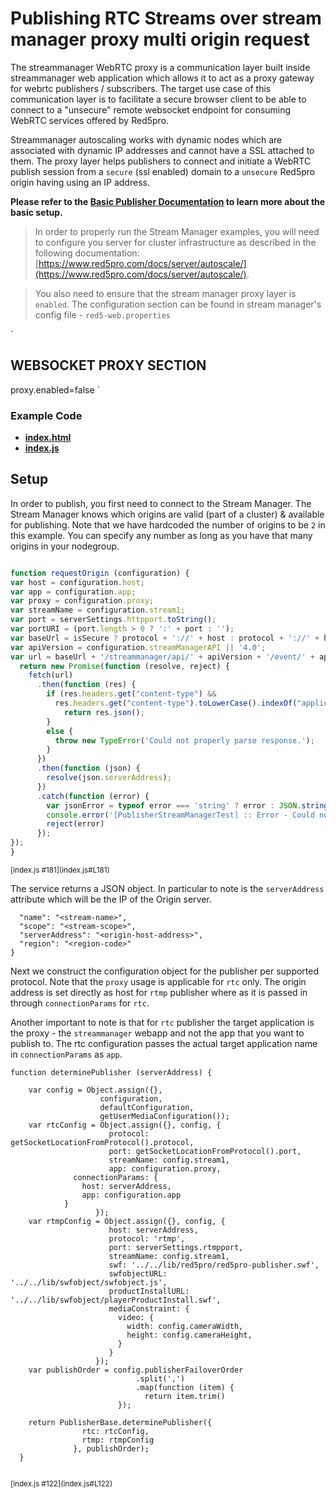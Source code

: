 # Publishing RTC Streams over stream manager proxy multi origin request

The streammanager WebRTC proxy is a communication layer built inside streammanager web application which allows it to act as a proxy gateway for webrtc publishers / subscribers. The target use case of this communication layer is to facilitate a secure browser client to be able to connect to a "unsecure" remote websocket endpoint for consuming WebRTC services offered by Red5pro. 

Streammanager autoscaling works with dynamic nodes which are associated with dynamic IP addresses and cannot have a SSL attached to them. The proxy layer helps publishers to connect and initiate a WebRTC publish session from a `secure` (ssl enabled) domain to a `unsecure` Red5pro origin having using an IP address.


**Please refer to the [Basic Publisher Documentation](../publish/README.md) to learn more about the basic setup.**

> In order to properly run the Stream Manager examples, you will need to configure you server for cluster infrastructure as described in the following documentation: [https://www.red5pro.com/docs/server/autoscale/](https://www.red5pro.com/docs/server/autoscale/).

> You also need to ensure that the stream manager proxy layer is `enabled`. The configuration section can be found in stream manager's config file - `red5-web.properties`

`
## WEBSOCKET PROXY SECTION
proxy.enabled=false
`

### Example Code
- **[index.html](index.html)**
- **[index.js](index.js)**

## Setup
In order to publish, you first need to connect to the Stream Manager. The Stream Manager knows which origins are valid (part of a cluster) & available for publishing. Note that we have hardcoded the number of origins to be `2` in this example. You can specify any number as long as you have that many origins in your nodegroup.

```js

function requestOrigin (configuration) {
var host = configuration.host;
var app = configuration.app;
var proxy = configuration.proxy;
var streamName = configuration.stream1;
var port = serverSettings.httpport.toString();
var portURI = (port.length > 0 ? ':' + port : '');
var baseUrl = isSecure ? protocol + '://' + host : protocol + '://' + host + portURI;
var apiVersion = configuration.streamManagerAPI || '4.0';
var url = baseUrl + '/streammanager/api/' + apiVersion + '/event/' + app + '/' + streamName + '?action=broadcast&endpoints=2';
  return new Promise(function (resolve, reject) {
	fetch(url)
	  .then(function (res) {
		if (res.headers.get("content-type") &&
		  res.headers.get("content-type").toLowerCase().indexOf("application/json") >= 0) {
			return res.json();
		}
		else {
		  throw new TypeError('Could not properly parse response.');
		}
	  })
	  .then(function (json) {
		resolve(json.serverAddress);
	  })
	  .catch(function (error) {
		var jsonError = typeof error === 'string' ? error : JSON.stringify(error, null, 2)
		console.error('[PublisherStreamManagerTest] :: Error - Could not request Origin IP from Stream Manager. ' + jsonError)
		reject(error)
	  });
});
}

```

<sup>
[index.js #181](index.js#L181)
</sup>

The service returns a JSON object. In particular to note is the `serverAddress` attribute which will be the IP of the Origin server.


```
  "name": "<stream-name>",
  "scope": "<stream-scope>",
  "serverAddress": "<origin-host-address>",
  "region": "<region-code>"
}
```


Next we construct the configuration object for the publisher per supported protocol. Note that the `proxy` usage is applicable for `rtc` only. The origin address is set directly as host for `rtmp` publisher where as it is passed in through `connectionParams` for `rtc`.

Another important to note is that for `rtc` publisher the target application is the proxy - the `streammanager` webapp and not the app that you want to publish to. The rtc configuration passes the actual target application name in `connectionParams` as `app`.


```
function determinePublisher (serverAddress) {
  
    var config = Object.assign({},
                    configuration,
                    defaultConfiguration,
                    getUserMediaConfiguration());
    var rtcConfig = Object.assign({}, config, {
                      protocol: getSocketLocationFromProtocol().protocol,
                      port: getSocketLocationFromProtocol().port,
                      streamName: config.stream1,
                      app: configuration.proxy,
		      connectionParams: {
				host: serverAddress,
				app: configuration.app
			}
                   });
    var rtmpConfig = Object.assign({}, config, {
                      host: serverAddress,
                      protocol: 'rtmp',
                      port: serverSettings.rtmpport,
                      streamName: config.stream1,
                      swf: '../../lib/red5pro/red5pro-publisher.swf',
                      swfobjectURL: '../../lib/swfobject/swfobject.js',
                      productInstallURL: '../../lib/swfobject/playerProductInstall.swf',
                      mediaConstraint: {
                        video: {
                          width: config.cameraWidth,
                          height: config.cameraHeight,
                        }
                      }
                   });
    var publishOrder = config.publisherFailoverOrder
                            .split(',')
                            .map(function (item) {
                              return item.trim()
                        });

    return PublisherBase.determinePublisher({
                rtc: rtcConfig,
                rtmp: rtmpConfig
              }, publishOrder);
  }
  
  ```
  
<sup>
[index.js #122](index.js#L122)
</sup>


